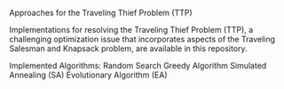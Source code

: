 Approaches for the Traveling Thief Problem (TTP)

Implementations for resolving the Traveling Thief Problem (TTP), a challenging optimization issue that incorporates
aspects of the Traveling Salesman and Knapsack problem, are available in this repository.

Implemented Algorithms:
Random Search
Greedy Algorithm
Simulated Annealing (SA)
Evolutionary Algorithm (EA)


